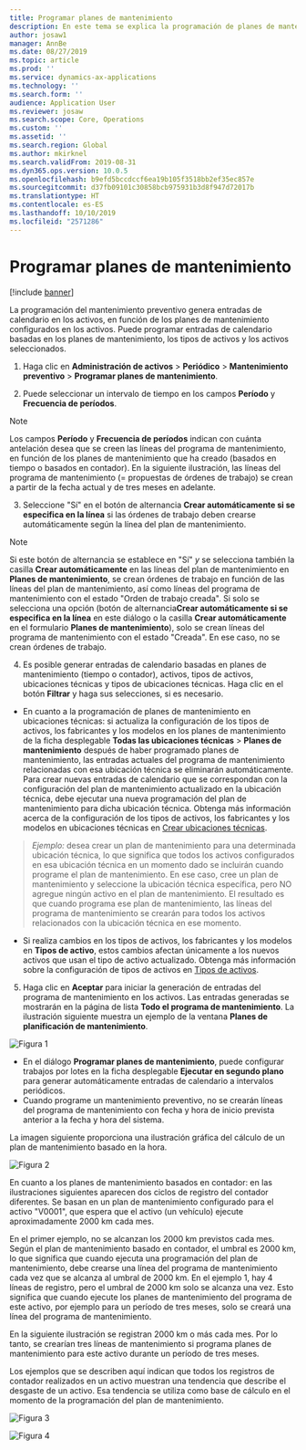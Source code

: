 ```yaml
---
title: Programar planes de mantenimiento
description: En este tema se explica la programación de planes de mantenimiento en Administración de activos.
author: josaw1
manager: AnnBe
ms.date: 08/27/2019
ms.topic: article
ms.prod: ''
ms.service: dynamics-ax-applications
ms.technology: ''
ms.search.form: ''
audience: Application User
ms.reviewer: josaw
ms.search.scope: Core, Operations
ms.custom: ''
ms.assetid: ''
ms.search.region: Global
ms.author: mkirknel
ms.search.validFrom: 2019-08-31
ms.dyn365.ops.version: 10.0.5
ms.openlocfilehash: b9efd5bccdccf6ea19b105f3518bb2ef35ec857e
ms.sourcegitcommit: d37fb09101c30858bcb975931b3d8f947d72017b
ms.translationtype: HT
ms.contentlocale: es-ES
ms.lasthandoff: 10/10/2019
ms.locfileid: "2571286"
---
```

# <a name="schedule-maintenance-plans"></a>Programar planes de mantenimiento

[!include [banner](../../includes/banner.md)]

 

La programación del mantenimiento preventivo genera entradas de calendario en los activos, en función de los planes de mantenimiento configurados en los activos. Puede programar entradas de calendario basadas en los planes de mantenimiento, los tipos de activos y los activos seleccionados.

1. Haga clic en **Administración de activos** > **Periódico** > **Mantenimiento preventivo** > **Programar planes de mantenimiento**.

2. Puede seleccionar un intervalo de tiempo en los campos **Período** y **Frecuencia de períodos**.

>[!NOTE]
>Los campos **Período** y **Frecuencia de períodos** indican con cuánta antelación desea que se creen las líneas del programa de mantenimiento, en función de los planes de mantenimiento que ha creado (basados en tiempo o basados en contador). En la siguiente ilustración, las líneas del programa de mantenimiento (= propuestas de órdenes de trabajo) se crean a partir de la fecha actual y de tres meses en adelante.

3. Seleccione "Sí" en el botón de alternancia **Crear automáticamente si se especifica en la línea** si las órdenes de trabajo deben crearse automáticamente según la línea del plan de mantenimiento.

>[!NOTE]
>Si este botón de alternancia se establece en "Sí" *y* se selecciona también la casilla **Crear automáticamente** en las líneas del plan de mantenimiento en **Planes de mantenimiento**, se crean órdenes de trabajo en función de las líneas del plan de mantenimiento, así como líneas del programa de mantenimiento con el estado "Orden de trabajo creada". Si solo se selecciona una opción (botón de alternancia**Crear automáticamente si se especifica en la línea** en este diálogo o la casilla **Crear automáticamente** en el formulario **Planes de mantenimiento**), solo se crean líneas del programa de mantenimiento con el estado "Creada". En ese caso, no se crean órdenes de trabajo.

4. Es posible generar entradas de calendario basadas en planes de mantenimiento (tiempo o contador), activos, tipos de activos, ubicaciones técnicas y tipos de ubicaciones técnicas. Haga clic en el botón **Filtrar** y haga sus selecciones, si es necesario.

- En cuanto a la programación de planes de mantenimiento en ubicaciones técnicas: si actualiza la configuración de los tipos de activos, los fabricantes y los modelos en los planes de mantenimiento de la ficha desplegable **Todas las ubicaciones técnicas** > **Planes de mantenimiento** después de haber programado planes de mantenimiento, las entradas actuales del programa de mantenimiento relacionadas con esa ubicación técnica se eliminarán automáticamente. Para crear nuevas entradas de calendario que se correspondan con la configuración del plan de mantenimiento actualizado en la ubicación técnica, debe ejecutar una nueva programación del plan de mantenimiento para dicha ubicación técnica. Obtenga más información acerca de la configuración de los tipos de activos, los fabricantes y los modelos en ubicaciones técnicas en [Crear ubicaciones técnicas](../functional-locations/create-functional-locations.md).

>*Ejemplo:* desea crear un plan de mantenimiento para una determinada ubicación técnica, lo que significa que todos los activos configurados en esa ubicación técnica en un momento dado se incluirán cuando programe el plan de mantenimiento. En ese caso, cree un plan de mantenimiento y seleccione la ubicación técnica específica, pero NO agregue ningún activo en el plan de mantenimiento. El resultado es que cuando programa ese plan de mantenimiento, las líneas del programa de mantenimiento se crearán para todos los activos relacionados con la ubicación técnica en ese momento.

- Si realiza cambios en los tipos de activos, los fabricantes y los modelos en **Tipos de activo**, estos cambios afectan únicamente a los nuevos activos que usan el tipo de activo actualizado. Obtenga más información sobre la configuración de tipos de activos en [Tipos de activos](../setup-for-objects/object-types.md).  

5. Haga clic en **Aceptar** para iniciar la generación de entradas del programa de mantenimiento en los activos. Las entradas generadas se mostrarán en la página de lista **Todo el programa de mantenimiento**. La ilustración siguiente muestra un ejemplo de la ventana **Planes de planificación de mantenimiento**.

![Figura 1](media/09-preventive-maintenance.png)

- En el diálogo **Programar planes de mantenimiento**, puede configurar trabajos por lotes en la ficha desplegable **Ejecutar en segundo plano** para generar automáticamente entradas de calendario a intervalos periódicos.  
- Cuando programe un mantenimiento preventivo, no se crearán líneas del programa de mantenimiento con fecha y hora de inicio prevista anterior a la fecha y hora del sistema.  

La imagen siguiente proporciona una ilustración gráfica del cálculo de un plan de mantenimiento basado en la hora.  

![Figura 2](media/10-preventive-maintenance.jpg)

En cuanto a los planes de mantenimiento basados en contador: en las ilustraciones siguientes aparecen dos ciclos de registro del contador diferentes. Se basan en un plan de mantenimiento configurado para el activo "V0001", que espera que el activo (un vehículo) ejecute aproximadamente 2000 km cada mes.

En el primer ejemplo, no se alcanzan los 2000 km previstos cada mes. Según el plan de mantenimiento basado en contador, el umbral es 2000 km, lo que significa que cuando ejecuta una programación del plan de mantenimiento, debe crearse una línea del programa de mantenimiento cada vez que se alcanza al umbral de 2000 km. En el ejemplo 1, hay 4 líneas de registro, pero el umbral de 2000 km solo se alcanza una vez. Esto significa que cuando ejecute los planes de mantenimiento del programa de este activo, por ejemplo para un período de tres meses, solo se creará una línea del programa de mantenimiento.

En la siguiente ilustración se registran 2000 km o más cada mes. Por lo tanto, se crearían tres líneas de mantenimiento si programa planes de mantenimiento para este activo durante un período de tres meses. 

Los ejemplos que se describen aquí indican que todos los registros de contador realizados en un activo muestran una tendencia que describe el desgaste de un activo. Esa tendencia se utiliza como base de cálculo en el momento de la programación del plan de mantenimiento.

![Figura 3](media/11-preventive-maintenance.png)

![Figura 4](media/12-preventive-maintenance.png)


